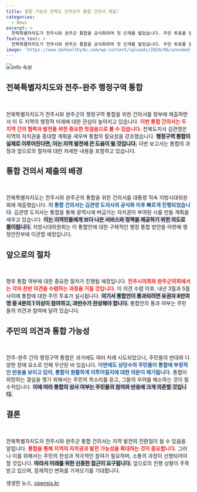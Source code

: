```yaml
---
title: 통합 가능성 전북도 전주완주 통합 건의서 제출!
categories:
  - News
excerpt: >
  전북특별자치도가 전주시와 완주군 통합을 공식화하며 첫 단계를 밟았습니다. 주민 투표를 앞두고, 과거의 반대 여론이 다시 도전 과제가 될지 주목됩니다. 과연 이번 통합이 성공할까요?
feature_text: >
  전북특별자치도가 전주시와 완주군 통합을 공식화하며 첫 단계를 밟았습니다. 주민 투표를 앞두고, 과거의 반대 여론이 다시 도전 과제가 될지 주목됩니다. 과연 이번 통합이 성공할까요?
image: 'https://www.behealthy4u.com/wp-content/uploads/2024/06/unnamed-file.png'
---
```


<p><img src="https://www.behealthy4u.com/wp-content/uploads/2024/06/unnamed-file.png" alt="info 속보" /></p>

<h2 data-ke-size="size26">전북특별자치도와 전주-완주 행정구역 통합</h2>

<p data-ke-size="size16">&nbsp;</p>

<p>전북특별자치도가 전주시와 완주군의 행정구역 통합을 위한 건의서를 정부에 제출하면서 이 두 지역의 행정적 미래에 대한 관심이 높아지고 있습니다. <b><span style="color: #ee2323;">이번 통합 건의서는 두 지역 간의 협력과 발전을 위한 중요한 첫걸음으로 볼 수 있습니다.</span></b> 전북도지사 김관영은 지역의 자치권을 증대할 계획을 세우며 통합의 필요성을 강조했습니다. <b><span style="background-color: #21538527;">행정구역 통합이 실제로 이루어진다면, 이는 지역 발전에 큰 도움이 될 것입니다.</span></b> 이번 보고서는 통합의 과정과 앞으로의 절차에 대한 자세한 내용을 포함하고 있습니다.</p>

<h2 data-ke-size="size26">통합 건의서 제출의 배경</h2>

<p data-ke-size="size16">&nbsp;</p>

<p>전북특별자치도는 전주시와 완주군의 통합을 위한 건의서를 대통령 직속 지방시대위원회에 제출했습니다. <b><span style="color: #1a5490;">이 통합 건의서는 김관영 도지사의 공식화 이후 빠르게 진행되었습니다.</span></b> 김관영 도지사는 통합을 통해 광역시에 버금가는 자치권이 부여된 시를 만들 계획을 세우고 있습니다. <b><span style="background-color: #21538527;">이는 지역민들에게 보다 나은 서비스와 정책을 제공하기 위한 의도로 풀이됩니다.</span></b> 지방시대위원회는 이 통합안에 대한 구체적인 행정 통합 방안을 마련해 행정안전부에 이관할 예정입니다.</p>

<h2 data-ke-size="size26">앞으로의 절차</h2>

<p data-ke-size="size16">&nbsp;</p>

<p>향후 통합 여부에 대한 중요한 절차가 진행될 예정입니다. <b><span style="color: #ee2323;">전주시의회와 완주군의회에서는 각자 찬반 의견을 수렴하는 과정을 거칠 것입니다.</span></b> 이 의견 수렴 이후, 내년 3월과 5월 사이에 통합에 대한 주민 투표가 실시됩니다. <b><span style="background-color: #21538527;">여기서 통합안이 통과되려면 유권자 8만여 명 중 4분의 1 이상이 참여하고, 과반수가 찬성해야 합니다.</span></b> 통합안의 통과 여부는 주민들의 의견과 참여에 달려 있습니다.</p>

<h2 data-ke-size="size26">주민의 의견과 통합 가능성</h2>

<p data-ke-size="size16">&nbsp;</p>

<p>전주-완주 간의 행정구역 통합은 과거에도 여러 차례 시도되었으나, 주민들의 반대와 다양한 장애 요소로 인해 무산된 바 있습니다. <b><span style="color: #1a5490;">이번에도 상당수의 주민들이 통합에 부정적인 반응을 보이고 있어, 통합이 원활하게 이루어질지에 대한 의문이 제기됩니다.</span></b> 통합이 희망하는 결실을 맺기 위해서는 주민의 목소리를 듣고, 그들의 우려를 해소하는 것이 필수적입니다. <b><span style="background-color: #21538527;">이에 따라 통합의 성사 여부는 주민들의 참여와 반응에 크게 의존할 것입니다.</span></b></p>

<h2 data-ke-size="size26">결론</h2>

<p data-ke-size="size16">&nbsp;</p>

<p>전북특별자치도의 전주시와 완주군 통합 건의서는 지역 발전의 전환점이 될 수 있음을 알립니다. <b><span style="color: #ee2323;">통합을 통해 지역의 자치권과 발전 가능성을 확대하는 것이 중요합니다.</span></b> 그러나 이를 위해서는 주민의 찬성과 적극적인 참여가 필요하며, 소통의 과정이 선행되어야 할 것입니다. <b><span style="background-color: #21538527;">따라서 미래를 위한 신중한 접근이 요구됩니다.</span></b> 앞으로의 진행 상황이 주목받고 있으며, 잠재적인 변화를 가져오기를 기대합니다.</p>

<p data-ke-size="size16"></p>
생생한 뉴스, <a href="https://opensis.kr" rel="dofollow">opensis.kr</a>


